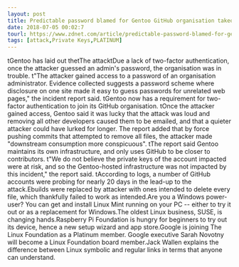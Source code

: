 ```yaml
---
layout: post
title: Predictable password blamed for Gentoo GitHub organisation takeover
date: 2018-07-05 00:02:7
tourl: https://www.zdnet.com/article/predictable-password-blamed-for-gentoo-github-organisation-takeover/
tags: [attack,Private Keys,PLATINUM]
---
```

 tGentoo has laid out thetThe attacktDue a lack of two-factor authentication, once the attacker guessed an admin's password, the organisation was in trouble. t"The attacker gained access to a password of an organisation administrator. Evidence collected suggests a password scheme where disclosure on one site made it easy to guess passwords for unrelated web pages," the incident report said. tGentoo now has a requirement for two-factor authentication to join its GitHub organisation. tOnce the attacker gained access, Gentoo said it was lucky that the attack was loud and removing all other developers caused them to be emailed, and that a quieter attacker could have lurked for longer. The report added that by force pushing commits that attempted to remove all files, the attacker made "downstream consumption more conspicuous". tThe report said Gentoo maintains its own infrastructure, and only uses GitHub to be closer to contributors. t"We do not believe the private keys of the account impacted were at risk, and so the Gentoo-hosted infrastructure was not impacted by this incident," the report said. tAccording to logs, a number of GitHub accounts were probing for nearly 20 days in the lead-up to the attack.Ebuilds were replaced by attacker with ones intended to delete every file, which thankfully failed to work as intended.Are you a Windows power-user? You can get and install Linux Mint running on your PC -- either to try it out or as a replacement for Windows.The oldest Linux business, SUSE, is changing hands.Raspberry Pi Foundation is hungry for beginners to try out its device, hence a new setup wizard and app store.Google is joining The Linux Foundation as a Platinum member. Google executive Sarah Novotny will become a Linux Foundation board member.Jack Wallen explains the difference between Linux symbolic and regular links in terms that anyone can understand.